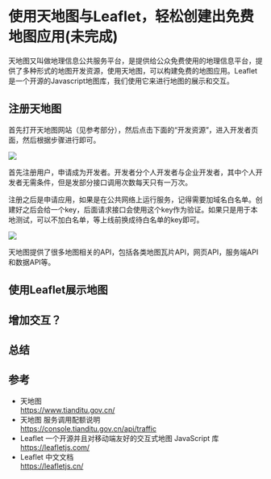 # 使用天地图与Leaflet，轻松创建出免费地图应用(未完成)

天地图又叫做地理信息公共服务平台，是提供给公众免费使用的地理信息平台，提供了多种形式的地图开发资源，使用天地图，可以构建免费的地图应用。Leaflet是一个开源的Javascript地图库，我们使用它来进行地图的展示和交互。

## 注册天地图

首先打开天地图网站（见参考部分），然后点击下面的“开发资源”，进入开发者页面，然后根据步骤进行即可。

![](/2024/tianditu-1.png)

首先注册用户，申请成为开发者。开发者分个人开发者与企业开发者，其中个人开发者无需条件，但是发部分接口调用次数每天只有一万次。

注册之后是申请应用，如果是在公共网络上运行服务，记得需要加域名白名单。创建好之后会给一个key，后面请求接口会使用这个key作为验证。如果只是用于本地测试，可以不加白名单，等上线前换成待白名单的key即可。

![](/2024/tianditu-2.png)

天地图提供了很多地图相关的API，包括各类地图瓦片API，网页API，服务端API和数据API等。

## 使用Leaflet展示地图




## 增加交互？

## 总结

## 参考
- 天地图\
  https://www.tianditu.gov.cn/
- 天地图 服务调用配额说明\
  https://console.tianditu.gov.cn/api/traffic
- Leaflet 一个开源并且对移动端友好的交互式地图 JavaScript 库\
  https://leafletjs.com/
- Leaflet 中文文档\
  https://leafletjs.cn/
